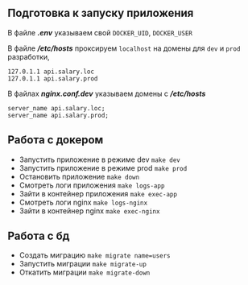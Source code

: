 ## Подготовка к запуску приложения
В файле ***.env*** указываем свой `DOCKER_UID`, `DOCKER_USER`

В файле ***/etc/hosts*** проксируем `localhost` 
на домены для `dev` и `prod` разработки,
```
127.0.1.1 api.salary.loc
127.0.1.1 api.salary.prod
```

В файлах ***nginx.conf.dev*** указываем 
домены с ***/etc/hosts***
```
server_name api.salary.loc;
server_name api.salary.prod;
```

## Работа с докером

- Запустить приложение в режиме dev `make dev`
- Запустить приложение в режиме prod `make prod`
- Остановить приложение `make down`
- Смотреть логи приложения `make logs-app`
- Зайти в контейнер приложения `make exec-app`
- Смотреть логи nginx `make logs-nginx`
- Зайти в контейнер nginx `make exec-nginx`

## Работа с бд

- Создать миграцию `make migrate name=users`
- Запустить миграции `make migrate-up`
- Откатить миграции `make migrate-down`

